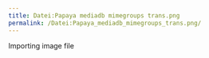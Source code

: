 ```yaml
---
title: Datei:Papaya mediadb mimegroups trans.png
permalink: /Datei:Papaya_mediadb_mimegroups_trans.png/
---
```


Importing image file